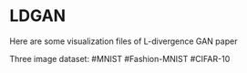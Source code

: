 # LDGAN

Here are some visualization files of L-divergence GAN paper

Three image dataset:
#MNIST
#Fashion-MNIST
#CIFAR-10
